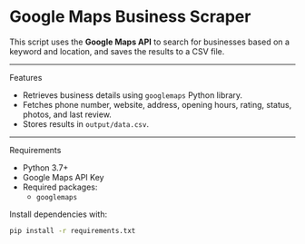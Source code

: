 # Google Maps Business Scraper

This script uses the **Google Maps API** to search for businesses based on a keyword and location, and saves the results to a CSV file.

---

Features

- Retrieves business details using `googlemaps` Python library.
- Fetches phone number, website, address, opening hours, rating, status, photos, and last review.
- Stores results in `output/data.csv`.

---

Requirements

- Python 3.7+
- Google Maps API Key
- Required packages:
  - `googlemaps`

Install dependencies with:

```bash
pip install -r requirements.txt
